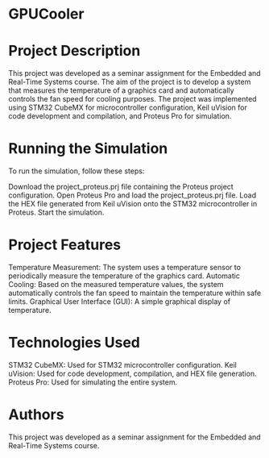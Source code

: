 # GPUCooler

# Project Description
This project was developed as a seminar assignment for the Embedded and Real-Time Systems course. The aim of the project is to develop a system that measures the temperature of a graphics card and automatically controls the fan speed for cooling purposes. The project was implemented using STM32 CubeMX for microcontroller configuration, Keil uVision for code development and compilation, and Proteus Pro for simulation.

# Running the Simulation
To run the simulation, follow these steps:

Download the project_proteus.prj file containing the Proteus project configuration.
Open Proteus Pro and load the project_proteus.prj file.
Load the HEX file generated from Keil uVision onto the STM32 microcontroller in Proteus.
Start the simulation.

# Project Features
Temperature Measurement: The system uses a temperature sensor to periodically measure the temperature of the graphics card.
Automatic Cooling: Based on the measured temperature values, the system automatically controls the fan speed to maintain the temperature within safe limits.
Graphical User Interface (GUI): A simple graphical display of temperature.

# Technologies Used
STM32 CubeMX: Used for STM32 microcontroller configuration.
Keil uVision: Used for code development, compilation, and HEX file generation.
Proteus Pro: Used for simulating the entire system.

# Authors
This project was developed as a seminar assignment for the Embedded and Real-Time Systems course.
